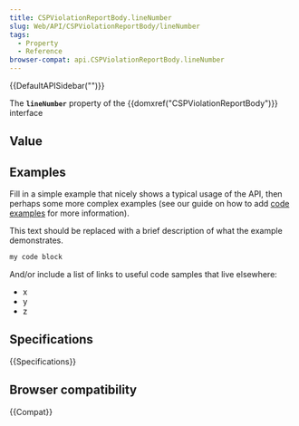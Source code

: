 ```yaml
---
title: CSPViolationReportBody.lineNumber
slug: Web/API/CSPViolationReportBody/lineNumber
tags:
  - Property
  - Reference
browser-compat: api.CSPViolationReportBody.lineNumber
---
```

{{DefaultAPISidebar("")}}

The **`lineNumber`** property of the {{domxref("CSPViolationReportBody")}} interface 

## Value



## Examples

Fill in a simple example that nicely shows a typical usage of the API, then perhaps some more complex examples (see our guide on how to add [code examples](/en-US/docs/MDN/Contribute/Structures/Code_examples) for more information).

This text should be replaced with a brief description of what the example demonstrates.

```js
my code block
```

And/or include a list of links to useful code samples that live elsewhere:

*   x
*   y
*   z

## Specifications

{{Specifications}}

## Browser compatibility

{{Compat}}


